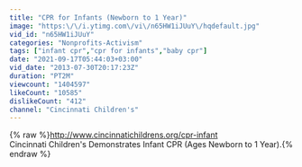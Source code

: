 ```yaml
---
title: "CPR for Infants (Newborn to 1 Year)"
image: "https:\/\/i.ytimg.com\/vi\/n65HW1iJUuY\/hqdefault.jpg"
vid_id: "n65HW1iJUuY"
categories: "Nonprofits-Activism"
tags: ["infant cpr","cpr for infants","baby cpr"]
date: "2021-09-17T05:44:03+03:00"
vid_date: "2013-07-30T20:17:23Z"
duration: "PT2M"
viewcount: "1404597"
likeCount: "10585"
dislikeCount: "412"
channel: "Cincinnati Children's"
---
```

{% raw %}<a rel="nofollow" target="blank" href="http://www.cincinnatichildrens.org/cpr-infant">http://www.cincinnatichildrens.org/cpr-infant</a><br />Cincinnati Children's Demonstrates Infant CPR (Ages Newborn to 1 Year).{% endraw %}
